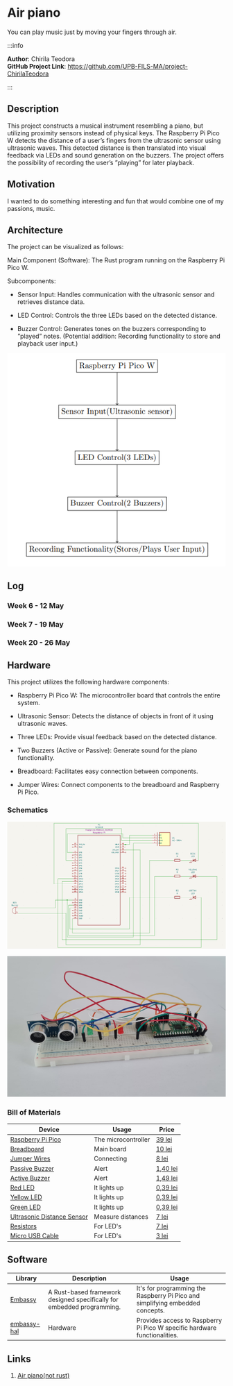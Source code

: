 # Air piano

You can play music just by moving your fingers through air.



:::info

**Author**: Chirila Teodora \
**GitHub Project Link**: https://github.com/UPB-FILS-MA/project-ChirilaTeodora

:::

## Description

This project constructs a musical instrument resembling a piano, but utilizing proximity sensors instead
of physical keys. The Raspberry Pi Pico W detects the distance of a user’s fingers from the ultrasonic
sensor using ultrasonic waves. This detected distance is then translated into visual feedback via LEDs
and sound generation on the buzzers. The project offers the possibility of recording the user’s ”playing” for later playback.

## Motivation

I wanted to do something interesting and fun that would combine one of my passions, music.

## Architecture

The project can be visualized as follows:

Main Component (Software): The Rust program running on the Raspberry Pi Pico W.

Subcomponents:

- Sensor Input: Handles communication with the ultrasonic sensor and retrieves distance data.

- LED Control: Controls the three LEDs based on the detected distance.

- Buzzer Control: Generates tones on the buzzers corresponding to ”played” notes. (Potential addition: Recording functionality to store and playback user input.)



![Architecture diagram](image.png)

## Log

<!-- write every week your progress here -->

### Week 6 - 12 May

### Week 7 - 19 May

### Week 20 - 26 May

## Hardware

This project utilizes the following hardware components:

- Raspberry Pi Pico W: The microcontroller board that controls the entire system.

- Ultrasonic Sensor: Detects the distance of objects in front of it using ultrasonic waves.

- Three LEDs: Provide visual feedback based on the detected distance.

- Two Buzzers (Active or Passive): Generate sound for the piano functionality.

- Breadboard: Facilitates easy connection between components.

- Jumper Wires: Connect components to the breadboard and Raspberry Pi Pico.


### Schematics

![Kicad](KiCad(project).png)

![alt text](picture-project.jpeg)

### Bill of Materials

<!-- Fill out this table with all the hardware components that you might need.

The format is

| [Device](link://to/device) | This is used ... | [price](link://to/store) |



-->

| Device                                                                                                  | Usage               | Price                                                                                                                                                                                                                                                                                |
|-|-|-|
| [Raspberry Pi Pico](https://www.optimusdigital.ro/en/raspberry-pi-boards/12394-raspberry-pi-pico-w.html) | The microcontroller | [39 lei](https://www.optimusdigital.ro/en/raspberry-pi-boards/12394-raspberry-pi-pico-w.html)                                                                                                                                                                                        |
| [Breadboard](https://www.optimusdigital.ro/en/breadboards/8-breadboard-hq-830-points.html?search_query=bread+board&results=422)                                                                                          | Main board          | [10 lei](https://www.optimusdigital.ro/en/breadboards/8-breadboard-hq-830-points.html?search_query=bread+board&results=422)                                                                                                                                                                                                                                                          |
| [Jumper Wires](https://www.optimusdigital.ro/en/wires-with-connectors/12-breadboard-jumper-wire-set.html?search_query=wires&results=567&HTTP_REFERER=https%3A%2F%2Fwww.optimusdigital.ro%2Fen%2Fsearch%3Fcontroller%3Dsearch%26orderby%3Dposition%26orderway%3Ddesc%26search_query%3Dwires%26submit_search%3D)|   Connecting      | [8 lei ](https://www.optimusdigital.ro/en/wires-with-connectors/12-breadboard-jumper-wire-set.html?search_query=wires&results=567&HTTP_REFERER=https%3A%2F%2Fwww.optimusdigital.ro%2Fen%2Fsearch%3Fcontroller%3Dsearch%26orderby%3Dposition%26orderway%3Ddesc%26search_query%3Dwires%26submit_search%3D)                                                                                                                                                                    |
| [Passive Buzzer](https://www.optimusdigital.ro/en/buzzers/634-5v-passive-buzzer.html?search_query=buzzer&results=88)                                                                | Alert    | [1,40 lei](https://www.optimusdigital.ro/en/buzzers/634-5v-passive-buzzer.html?search_query=buzzer&results=88)                                                                                                                         |
| [Active Buzzer](https://www.optimusdigital.ro/en/buzzers/635-3v-active-buzzer.html?search_query=buzzer&results=88)                                                                                              | Alert              | [1,49 lei](https://www.optimusdigital.ro/en/buzzers/635-3v-active-buzzer.html?search_query=buzzer&results=88)                                                                                                                                                                                                                                                       |
| [Red LED](https://www.optimusdigital.ro/en/leds/29-5-mm-red-led-with-difused-lens.html?search_query=led&results=2179)                                                                         | It lights up         | [0,39 lei](https://www.optimusdigital.ro/en/leds/29-5-mm-red-led-with-difused-lens.html?search_query=led&results=2179)                                                                                                                                                                                                                                                          |
| [Yellow LED](https://www.optimusdigital.ro/en/leds/698-led-galben-de-3-mm-cu-lentile-difuze.html?search_query=led&results=2179)                                                                         | It lights up         | [0,39 lei](https://www.optimusdigital.ro/en/leds/698-led-galben-de-3-mm-cu-lentile-difuze.html?search_query=led&results=2179)                                                                                                                                                                                                                                                       |
| [Green LED](https://www.optimusdigital.ro/en/leds/38-5-mm-green-led-with-difused-lens.html?search_query=led&results=2179)                                                                         | It lights up         | [0,39 lei](https://www.optimusdigital.ro/en/leds/38-5-mm-green-led-with-difused-lens.html?search_query=led&results=2179)                                                                                                                                                                                                                                                       |
| [Ultrasonic Distance Sensor](https://www.optimusdigital.ro/en/distance-sensors/8150-hc-sr04p-ultrasonic-distance-sensor-3-55-v.html)                                                                         | Measure distances        | [7 lei](https://www.optimusdigital.ro/en/distance-sensors/8150-hc-sr04p-ultrasonic-distance-sensor-3-55-v.html)                                                                                                                                                                                                                                                      |
| [Resistors](https://www.optimusdigital.ro/en/resistors/33-025w-resistor-set-20-values-20-pcs-each.html)                                                                         | For LED's        | [7 lei](https://www.optimusdigital.ro/en/resistors/33-025w-resistor-set-20-values-20-pcs-each.html)                                                                                                                                                                                                                                                     |
| [Micro USB Cable](https://www.optimusdigital.ro/en/usb-cables/4576-cablu-albastru-micro-usb.html?search_query=usb+to+micro+usb&results=516)                                                                         | For LED's        | [3 lei](https://www.optimusdigital.ro/en/usb-cables/4576-cablu-albastru-micro-usb.html?search_query=usb+to+micro+usb&results=516) |

## Software
| Library | Description | Usage |
|---------|-------------|-------|
| [Embassy](https://github.com/embassy-rs/embassy) | A Rust-based framework designed specifically for embedded programming. | It's for programming the Raspberry Pi Pico and simplifying embedded concepts. |                         
| [embassy-hal](https://github.com/embassy-rs/embassy) | Hardware | Provides access to Raspberry Pi Pico W specific hardware functionalities. |



## Links

<!-- Add a few links that inspired you and that you think you will use for your project -->

1. [Air piano(not rust)](https://www.youtube.com/watch?v=vuxi6i8_HHA)
